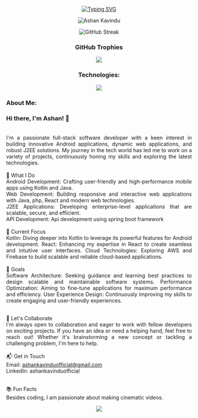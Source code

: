 
<div align="center">

[![Typing SVG](<https://readme-typing-svg.demolab.com?font=Fira+Code&pause=E0FBE2&color=E0FBE2&center=true&random=false&width=1000&lines=I'm+Ashan+Kavindu;𝗕𝗦𝗰+(Hons)+Software+Engineering+Undergraduate>)](https://git.io/typing-svg)

<p align="center"> <img src="https://komarev.com/ghpvc/?username=Ashan-TUF&label=Profile%20views&color=0d1117&style=for-the-badge" alt="Ashan Kavindu" /> </p>

![GitHub Streak](https://streak-stats.demolab.com?user=Ashan-TUF&theme=github-dark&hide_border=true&card_width=1000)

### GitHub Trophies

![](https://github-profile-trophy.vercel.app/?username=Ashan-TUF&theme=darkhub&no-frame=true&no-bg=false&margin-w=4)

### Technologies:

<p align="center">
  <a href="#">
    <img src="https://skillicons.dev/icons?i=androidstudio,idea,pycharm,vscode,visualstudio,postman,spring,cloudflare,css,bootstrap,tailwind,firebase,git,github,html,java,js,dart,maven,php,react,stackoverflow,xd,figma,mysql,docker,angular,jenkins,mongo,python,c,unreal,aws" />
  </a>
</p>
<div align="justify">

### About Me:

### Hi there, I'm Ashan! 👋
<br>
I'm a passionate full-stack software developer with a keen interest in building innovative Android applications, dynamic web applications, and robust J2EE solutions. My journey in the tech world has led me to work on a variety of projects, continuously honing my skills and exploring the latest technologies.
<br>
<br>
</div>
<div align="justify">
🚀 What I Do
<br>
Android Development: Crafting user-friendly and high-performance mobile apps using Kotlin and Java.
<br>
Web Development: Building responsive and interactive web applications with Java, php, React and modern web technologies.
<br>
J2EE Applications: Developing enterprise-level applications that are scalable, secure, and efficient.
<br>
API Development: Api development using spring boot framework
<br>
<br>
🌟 Current Focus
<br>
Kotlin: Diving deeper into Kotlin to leverage its powerful features for Android development.
React: Enhancing my expertise in React to create seamless and intuitive user interfaces.
Cloud Technologies: Exploring AWS and Firebase to build scalable and reliable cloud-based applications.
<br>
<br>
🎯 Goals
<br>
Software Architecture: Seeking guidance and learning best practices to design scalable and maintainable software systems.
Performance Optimization: Aiming to fine-tune applications for maximum performance and efficiency.
User Experience Design: Continuously improving my skills to create engaging and user-friendly experiences.
<br>
<br>

🤝 Let's Collaborate
<br>
I'm always open to collaboration and eager to work with fellow developers on exciting projects. If you have an idea or need a helping hand, feel free to reach out! Whether it's brainstorming a new concept or tackling a challenging problem, I'm here to help.
<br>
<br>
📬 Get in Touch
<br>
Email: ashankavinduofficial@gmail.com
<br>
LinkedIn: ashankavinduofficial
<br>
<br>

📚 Fun Facts
<br>
Besides coding, I am passionate about making cinematic videos.</div>

![](https://camo.githubusercontent.com/6eb5b9d9812fc7746befadf01f6f7bed922555c353f968a51c709ba8b486e8a8/68747470733a2f2f63617073756c652d72656e6465722e76657263656c2e6170702f6170693f747970653d776176696e6726636f6c6f723d6772616469656e74266865696768743d38302673656374696f6e3d666f6f746572)
</div>
